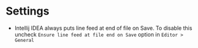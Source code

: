 # Settings

* Intellij IDEA always puts line feed at end of file on Save. To disable this uncheck `Ensure line feed at file end on Save` option in `Editor > General`
